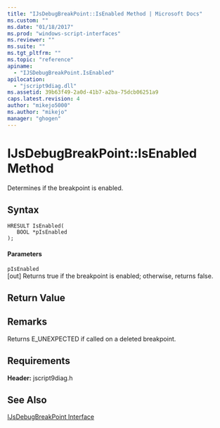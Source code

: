 ```yaml
---
title: "IJsDebugBreakPoint::IsEnabled Method | Microsoft Docs"
ms.custom: ""
ms.date: "01/18/2017"
ms.prod: "windows-script-interfaces"
ms.reviewer: ""
ms.suite: ""
ms.tgt_pltfrm: ""
ms.topic: "reference"
apiname: 
  - "IJSDebugBreakPoint.IsEnabled"
apilocation: 
  - "jscript9diag.dll"
ms.assetid: 39b63f49-2a0d-41b7-a2ba-75dcb06251a9
caps.latest.revision: 4
author: "mikejo5000"
ms.author: "mikejo"
manager: "ghogen"
---
```

# IJsDebugBreakPoint::IsEnabled Method
Determines if the breakpoint is enabled.  
  
## Syntax  
  
```  
HRESULT IsEnabled(  
   BOOL *pIsEnabled  
);  
```  
  
#### Parameters  
 `pIsEnabled`  
 [out] Returns true if the breakpoint is enabled; otherwise, returns false.  
  
## Return Value  
  
## Remarks  
 Returns E_UNEXPECTED if called on a deleted breakpoint.  
  
## Requirements  
 **Header:** jscript9diag.h  
  
## See Also  
 [IJsDebugBreakPoint Interface](../../winscript/reference/ijsdebugbreakpoint-interface.md)
